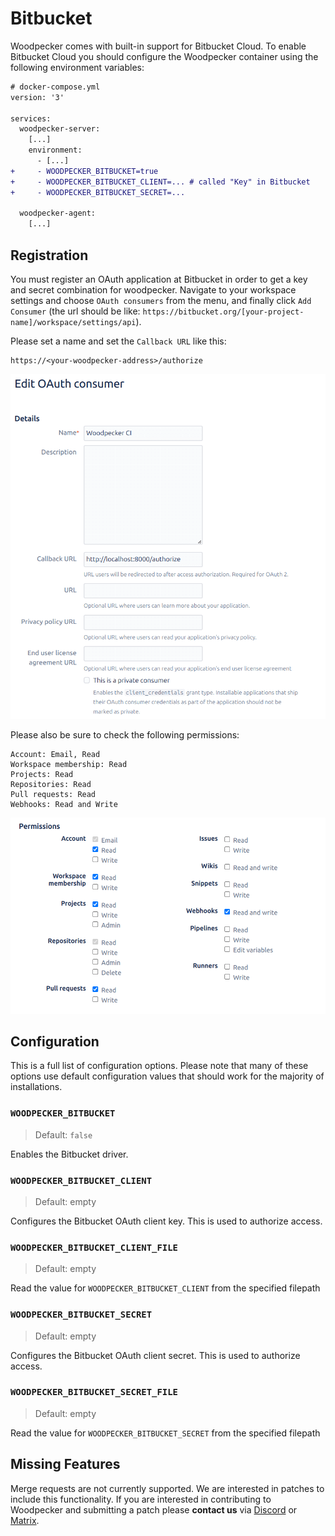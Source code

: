 # Bitbucket

Woodpecker comes with built-in support for Bitbucket Cloud. To enable Bitbucket Cloud you should configure the Woodpecker container using the following environment variables:

```diff
# docker-compose.yml
version: '3'

services:
  woodpecker-server:
    [...]
    environment:
      - [...]
+     - WOODPECKER_BITBUCKET=true
+     - WOODPECKER_BITBUCKET_CLIENT=... # called "Key" in Bitbucket
+     - WOODPECKER_BITBUCKET_SECRET=...

  woodpecker-agent:
    [...]
```

## Registration

You must register an OAuth application at Bitbucket in order to get a key and secret combination for woodpecker. Navigate to your workspace settings and choose `OAuth consumers` from the menu, and finally click `Add Consumer` (the url should be like: `https://bitbucket.org/[your-project-name]/workspace/settings/api`).

Please set a name and set the `Callback URL` like this:

```nohighlight
https://<your-woodpecker-address>/authorize
```

![bitbucket oauth setup](bitbucket_oauth.png)

Please also be sure to check the following permissions:

```nohighlight
Account: Email, Read
Workspace membership: Read
Projects: Read
Repositories: Read
Pull requests: Read
Webhooks: Read and Write
```

![bitbucket permissions](bitbucket_permissions.png)

## Configuration

This is a full list of configuration options. Please note that many of these options use default configuration values that should work for the majority of installations.

### `WOODPECKER_BITBUCKET`
> Default: `false`

Enables the Bitbucket driver.

### `WOODPECKER_BITBUCKET_CLIENT`
> Default: empty

Configures the Bitbucket OAuth client key. This is used to authorize access.

### `WOODPECKER_BITBUCKET_CLIENT_FILE`
> Default: empty

Read the value for `WOODPECKER_BITBUCKET_CLIENT` from the specified filepath

### `WOODPECKER_BITBUCKET_SECRET`
> Default: empty

Configures the Bitbucket OAuth client secret. This is used to authorize access.

### `WOODPECKER_BITBUCKET_SECRET_FILE`
> Default: empty

Read the value for `WOODPECKER_BITBUCKET_SECRET` from the specified filepath

## Missing Features

Merge requests are not currently supported. We are interested in patches to include this functionality.
If you are interested in contributing to Woodpecker and submitting a patch please **contact us** via [Discord](https://discord.gg/fcMQqSMXJy) or [Matrix](https://matrix.to/#/#WoodpeckerCI-Develop:obermui.de).
